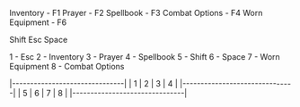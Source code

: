   Inventory - F1
  Prayer - F2
  Spellbook - F3
  Combat Options - F4
  Worn Equipment - F6

  Shift
  Esc
  Space

  1 - Esc
  2 - Inventory
  3 - Prayer
  4 - Spellbook
  5 - Shift
  6 - Space
  7 - Worn Equipment
  8 - Combat Options

  |-------------------------------|
  |   1   |   2   |   3   |   4   |
  |-------------------------------|
  |   5   |   6   |   7   |   8   |
  |-------------------------------|

